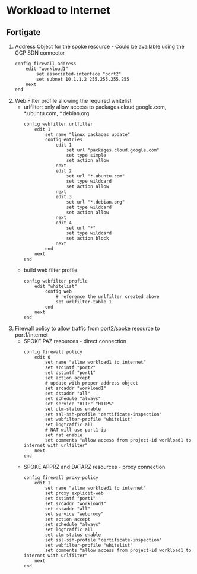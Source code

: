 # Workload to Internet

## Fortigate

1. Address Object for the spoke resource - Could be available using the GCP SDN connector
    ```fortios
    config firewall address
        edit "workload1"
            set associated-interface "port2"
            set subnet 10.1.1.2 255.255.255.255
        next
    end
    ```
1. Web Filter profile allowing the required whitelist
    - urlfilter: only allow access to packages.cloud.google.com, *.ubuntu.com, *.debian.org
      ```fortios
      config webfilter urlfilter
          edit 1
              set name "linux packages update"
              config entries
                  edit 1
                      set url "packages.cloud.google.com"
                      set type simple
                      set action allow
                  next
                  edit 2
                      set url "*.ubuntu.com"
                      set type wildcard
                      set action allow
                  next
                  edit 3
                      set url "*.debian.org"
                      set type wildcard
                      set action allow
                  next
                  edit 4
                      set url "*"
                      set type wildcard
                      set action block
                  next
              end
          next
      end
      ```
    - build web filter profile
      ```fortios
      config webfilter profile
          edit "whitelist"
              config web
                  # reference the urlfilter created above
                  set urlfilter-table 1
              end
          next
      end
      ```
1. Firewall policy to allow traffic from port2/spoke resource to port1/internet
   - SPOKE PAZ resources - direct connection
      ```fortios
      config firewall policy
          edit 0
              set name "allow workload1 to internet"
              set srcintf "port2"
              set dstintf "port1"
              set action accept
              # update with proper address object
              set srcaddr "workload1"
              set dstaddr "all"
              set schedule "always"
              set service "HTTP" "HTTPS"
              set utm-status enable
              set ssl-ssh-profile "certificate-inspection"
              set webfilter-profile "whitelist"
              set logtraffic all
              # NAT will use port1 ip
              set nat enable
              set comments "allow access from project-id workload1 to internet with urlfilter"
          next
      end
      ```
    - SPOKE APPRZ and DATARZ resources - proxy connection
      ```fortios
      config firewall proxy-policy
          edit 1
              set name "allow workload1 to internet"
              set proxy explicit-web
              set dstintf "port1"
              set srcaddr "workload1"
              set dstaddr "all"
              set service "webproxy"
              set action accept
              set schedule "always"
              set logtraffic all
              set utm-status enable
              set ssl-ssh-profile "certificate-inspection"
              set webfilter-profile "whitelist"
              set comments "allow access from project-id workload1 to internet with urlfilter"
          next
      end
      ```